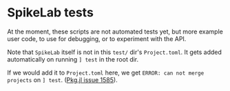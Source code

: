 # SpikeLab tests

At the moment, these scripts are not automated tests yet, but more example user code, to use for debugging, or to experiment with the API.

Note that `SpikeLab` itself is not in this `test/` dir's `Project.toml`.
It gets added automatically on running `] test` in the root dir.

If we would add it to `Project.toml` here, we get `ERROR: can not merge projects`
on `] test`. ([Pkg.jl issue 1585](https://github.com/JuliaLang/Pkg.jl/issues/1585#issuecomment-875684010)).
